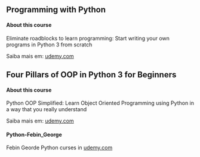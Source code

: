 ## Programming with Python

#### About this course
Eliminate roadblocks to learn programming: Start writing your own programs in Python 3 from scratch

Saiba mais em: [udemy.com](https://https://www.udemy.com/course/python-programming-beginners)

## Four Pillars of OOP in Python 3 for Beginners

#### About this course
Python OOP Simplified: Learn Object Oriented Programming using Python in a way that you really understand

Saiba mais em: [udemy.com](https://www.udemy.com/course/python-oops-beginners/)

#### Python-Febin_George
Febin Georde Python curses in [udemy.com](https://www.udemy.com/user/febin-5/)
